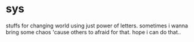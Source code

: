 # sys
stuffs for changing world using just power of letters.
sometimes i wanna bring some chaos 'cause others to afraid
for that. hope i can do that..
